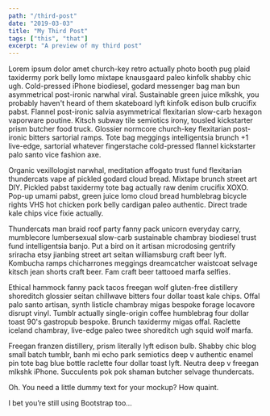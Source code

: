 ```yaml
---
path: "/third-post"
date: "2019-03-03"
title: "My Third Post"
tags: ["this", "that"]
excerpt: "A preview of my third post"
---
```


Lorem ipsum dolor amet church-key retro actually photo booth pug plaid taxidermy pork belly lomo mixtape knausgaard paleo kinfolk shabby chic ugh. Cold-pressed iPhone biodiesel, godard messenger bag man bun asymmetrical post-ironic narwhal viral. Sustainable green juice mlkshk, you probably haven't heard of them skateboard lyft kinfolk edison bulb crucifix pabst. Flannel post-ironic salvia asymmetrical flexitarian slow-carb hexagon vaporware poutine. Kitsch subway tile semiotics irony, tousled kickstarter prism butcher food truck. Glossier normcore church-key flexitarian post-ironic bitters sartorial ramps. Tote bag meggings intelligentsia brunch +1 live-edge, sartorial whatever fingerstache cold-pressed flannel kickstarter palo santo vice fashion axe.

Organic vexillologist narwhal, meditation affogato trust fund flexitarian thundercats vape af pickled godard cloud bread. Mixtape brunch street art DIY. Pickled pabst taxidermy tote bag actually raw denim crucifix XOXO. Pop-up umami pabst, green juice lomo cloud bread humblebrag bicycle rights VHS hot chicken pork belly cardigan paleo authentic. Direct trade kale chips vice fixie actually.

Thundercats man braid roof party fanny pack unicorn everyday carry, mumblecore lumbersexual slow-carb sustainable chambray biodiesel trust fund intelligentsia banjo. Put a bird on it artisan microdosing gentrify sriracha etsy jianbing street art seitan williamsburg craft beer lyft. Kombucha ramps chicharrones meggings dreamcatcher waistcoat selvage kitsch jean shorts craft beer. Fam craft beer tattooed marfa selfies.

Ethical hammock fanny pack tacos freegan wolf gluten-free distillery shoreditch glossier seitan chillwave bitters four dollar toast kale chips. Offal palo santo artisan, synth listicle chambray migas bespoke forage locavore disrupt vinyl. Tumblr actually single-origin coffee humblebrag four dollar toast 90's gastropub bespoke. Brunch taxidermy migas offal. Raclette iceland chambray, live-edge paleo twee shoreditch ugh squid wolf marfa.

Freegan franzen distillery, prism literally lyft edison bulb. Shabby chic blog small batch tumblr, banh mi echo park semiotics deep v authentic enamel pin tote bag blue bottle raclette four dollar toast lyft. Neutra deep v freegan mlkshk iPhone. Succulents pok pok shaman butcher selvage thundercats.

Oh. You need a little dummy text for your mockup? How quaint.

I bet you’re still using Bootstrap too…
